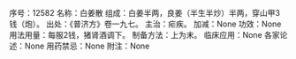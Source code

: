 序号：12582
名称：白姜散
组成：白姜半两，良姜（半生半炒）半两，穿山甲3钱（炮）。
出处：《普济方》卷一九七。
主治：疟疾。
加减：None
功效：None
用法用量：每服2钱，猪肾酒调下。
制备方法：上为末。
临床应用：None
各家论述：None
用药禁忌：None
附注：None
